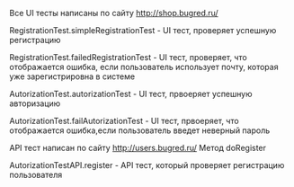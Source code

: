 Все UI тесты написаны по сайту http://shop.bugred.ru/

RegistrationTest.simpleRegistrationTest - UI тест, проверяет успешную регистрацию

RegistrationTest.failedRegistrationTest - UI тест, проверяет, что отображается ошибка, если пользователь использует почту, которая уже зарегистрировна в системе

AutorizationTest.autorizationTest - UI тест, првоеряет успешную авторизацию

AutorizationTest.failAutorizationTest - UI тест, првоеряет, что отображается ошибка,если пользователь введет неверный пароль

API тест написан по сайту http://users.bugred.ru/
Метод doRegister

AutorizationTestAPI.register - API тест, который проверяет регистрацию пользователя
